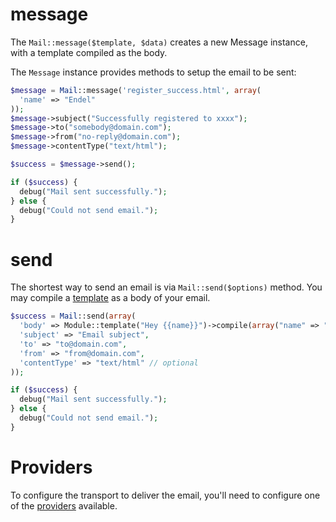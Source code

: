 # message

The `Mail::message($template, $data)` creates a new Message instance, with a
template compiled as the body.

The `Message` instance provides methods to setup the email to be sent:

```php
$message = Mail::message('register_success.html', array(
  'name' => "Endel"
));
$message->subject("Successfully registered to xxxx");
$message->to("somebody@domain.com");
$message->from("no-reply@domain.com");
$message->contentType("text/html");

$success = $message->send();

if ($success) {
  debug("Mail sent successfully.");
} else {
  debug("Could not send email.");
}
```

# send

The shortest way to send an email is via `Mail::send($options)` method. You may
compile a [template](Templates) as a body of your email.

```php
$success = Mail::send(array(
  'body' => Module::template("Hey {{name}}")->compile(array("name" => "Your name")),
  'subject' => "Email subject",
  'to' => "to@domain.com",
  'from' => "from@domain.com",
  'contentType' => "text/html" // optional
));

if ($success) {
  debug("Mail sent successfully.");
} else {
  debug("Could not send email.");
}
```

# Providers

To configure the transport to deliver the email, you'll need to configure one of
the [providers](Configuration/#email-providers) available.
